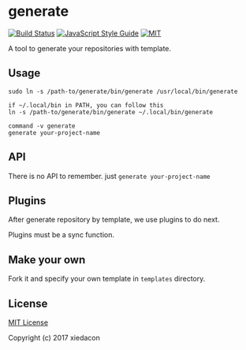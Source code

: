 # generate

[![Build Status](https://travis-ci.org/xiedacon/generate.svg?branch=master)](https://travis-ci.org/xiedacon/generate)
[![JavaScript Style Guide](https://img.shields.io/badge/code_style-standard-brightgreen.svg)](https://standardjs.com)
[![MIT](https://img.shields.io/badge/license-MIT-blue.svg)](https://github.com/xiedacon/generate/blob/master/LICENSE)

A tool to generate your repositories with template.

## Usage

```shell
sudo ln -s /path-to/generate/bin/generate /usr/local/bin/generate

if ~/.local/bin in PATH, you can follow this
ln -s /path-to/generate/bin/generate ~/.local/bin/generate

command -v generate
generate your-project-name
```

## API

There is no API to remember. just ``generate your-project-name``

## Plugins

After generate repository by template, we use plugins to do next.

Plugins must be a sync function.

## Make your own

Fork it and specify your own template in ``templates`` directory.

## License

[MIT License](https://github.com/xiedacon/generate/blob/master/LICENSE)

Copyright (c) 2017 xiedacon
